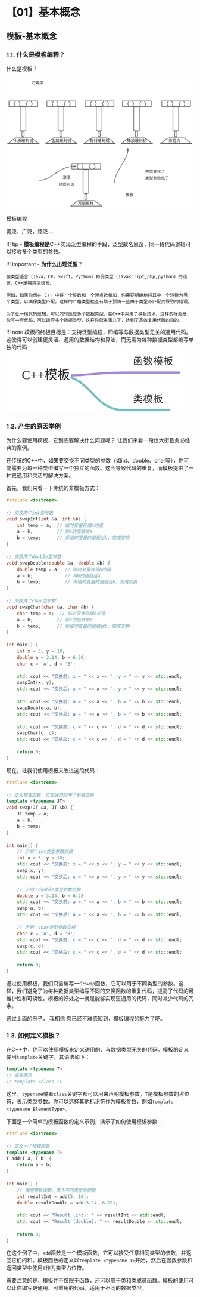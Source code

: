 # 【01】基本概念
## 模板-基本概念

### 1.1. 什么是模板编程？

什么是模板？

![](assets/模板.jpg)

模板编程

宽泛、广泛，泛泛....

!!! tip
	- **模板编程是**C++实现泛型编程的手段，泛型故名思议，同一段代码逻辑可以接收多个类型的参数。

  

!!! important
	- **为什么出现泛型**？
	
	强类型语言（Java，C#，Swift，Python）和弱类型（Javascript,php,python）的语言。C++是强类型语言。

	例如，如果你想在 C++ 中将一个整数和一个浮点数相加，你需要明确地将其中一个转换为另一个类型，以确保类型匹配。这样的严格类型检查有助于预防一些由于类型不匹配而导致的错误。

	为了让一段代码逻辑，可以同时适应多个数据类型，在C++中采用了模板技术。这样的好处是，你写一套代码，可以适应多个数据类型，这样你就省事儿了，达到了高效复用代码的目的。

  
!!! note
	模板的终极目标是：支持泛型编程，即编写与数据类型无关的通用代码。这使得可以创建更灵活、通用的数据结构和算法，而无需为每种数据类型都编写单独的代码
![](assets/C++模板.jpg)


### 1.2. 产生的原因举例

为什么要使用模板，它到底要解决什么问题呢？ 让我们来看一段烂大街且务必经典的案例。

在传统的C++中，如果要交换不同类型的参数（如int、double、char等），你可能需要为每一种类型编写一个独立的函数。这会导致代码的重复，而模板提供了一种更通用和灵活的解决方案。

  

首先，我们来看一下传统的非模板方式：

```C++
#include <iostream>

// 交换两个int型参数
void swapInt(int &a, int &b) {
    int temp = a;  // 临时变量存储a的值
    a = b;         // 将b的值赋给a
    b = temp;      // 将临时变量的值赋给b，完成交换
}

// 交换两个double型参数
void swapDouble(double &a, double &b) {
    double temp = a;  // 临时变量存储a的值
    a = b;            // 将b的值赋给a
    b = temp;         // 将临时变量的值赋给b，完成交换
}

// 交换两个char型参数
void swapChar(char &a, char &b) {
    char temp = a;  // 临时变量存储a的值
    a = b;         // 将b的值赋给a
    b = temp;      // 将临时变量的值赋给b，完成交换
}

int main() {
    int x = 5, y = 10;
    double a = 3.14, b = 6.28;
    char c = 'A', d = 'B';

    std::cout << "交换前: x = " << x << ", y = " << y << std::endl;
    swapInt(x, y);
    std::cout << "交换后: x = " << x << ", y = " << y << std::endl;

    std::cout << "交换前: a = " << a << ", b = " << b << std::endl;
    swapDouble(a, b);
    std::cout << "交换后: a = " << a << ", b = " << b << std::endl;

    std::cout << "交换前: c = " << c << ", d = " << d << std::endl;
    swapChar(c, d);
    std::cout << "交换后: c = " << c << ", d = " << d << std::endl;

    return 0;
}

```

现在，让我们使用模板来改进这段代码：


```C++
#include <iostream>

// 定义模板函数，实现通用的两个参数交换
template <typename JT>
void swap(JT &a, JT &b) {
    JT temp = a;
    a = b;
    b = temp;
}

int main() {
    // 示例：int类型参数交换
    int x = 5, y = 10;
    std::cout << "交换前: x = " << x << ", y = " << y << std::endl;
    swap(x, y);
    std::cout << "交换后: x = " << x << ", y = " << y << std::endl;

    // 示例：double类型参数交换
    double a = 3.14, b = 6.28;
    std::cout << "交换前: a = " << a << ", b = " << b << std::endl;
    swap(a, b);
    std::cout << "交换后: a = " << a << ", b = " << b << std::endl;

    // 示例：char类型参数交换
    char c = 'A', d = 'B';
    std::cout << "交换前: c = " << c << ", d = " << d << std::endl;
    swap(c, d);
    std::cout << "交换后: c = " << c << ", d = " << d << std::endl;

    return 0;
}
```

  

通过使用模板，我们只需编写一个`swap`函数，它可以用于不同类型的参数。这样，我们避免了为每种数据类型编写不同的交换函数的重复代码，提高了代码的可维护性和可读性。模板的好处之一就是能够实现更通用的代码，同时减少代码的冗余。

  

通过上面的例子， 我相信 您已经不难感知到，模板编程的魅力了吧。

### 1.3. 如何定义模板？

在C++中，你可以使用模板来定义通用的、与数据类型无关的代码。模板的定义使用`template`关键字，其语法如下：

  

```C++
template <typename T>
// 或者使用
// template <class T>
```

  

这里，`typename`或者`class`关键字都可以用来声明模板参数。`T`是模板参数的占位符，表示类型参数。你可以选择其他标识符作为模板参数，例如`template <typename ElementType>`。

  

下面是一个简单的模板函数的定义示例，演示了如何使用模板参数：

  

```C++
#include <iostream>

// 定义一个模板函数
template <typename T>
T add(T a, T b) {
    return a + b;
}

int main() {
    // 使用模板函数，传入不同类型的参数
    int resultInt = add(5, 10);
    double resultDouble = add(3.14, 6.28);

    std::cout << "Result (int): " << resultInt << std::endl;
    std::cout << "Result (double): " << resultDouble << std::endl;

    return 0;
}
```

  

在这个例子中，`add`函数是一个模板函数，它可以接受任意相同类型的参数，并返回它们的和。模板函数的定义以`template <typename T>`开始，然后在函数参数和返回类型中使用`T`作为类型占位符。

  

需要注意的是，模板并不仅限于函数，还可以用于类和类成员函数。模板的使用可以让你编写更通用、可重用的代码，适用于不同的数据类型。